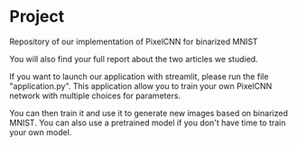 # Project
Repository of our implementation of PixelCNN for binarized MNIST

You will also find your full report about the two articles we studied.

If you want to launch our application with streamlit, please run the file "application.py". This application allow you to train your own PixelCNN network with multiple 
choices for parameters.

You can then train it and use it to generate new images based on binarized MNIST.
You can also use a pretrained model if you don't have time to train your own model.
